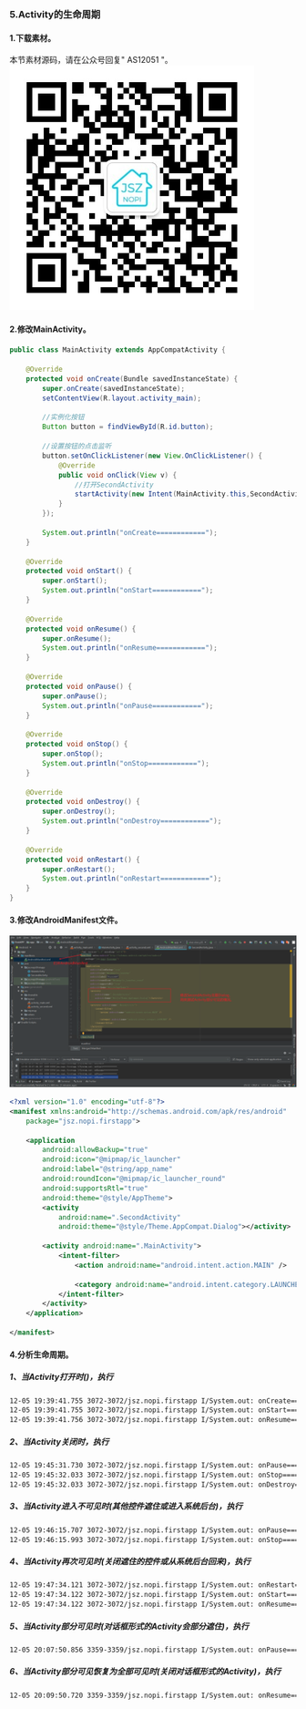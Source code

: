 ### 5.Activity的生命周期
#### 1.下载素材。
本节素材源码，请在公众号回复" AS12051 "。
![title](https://raw.githubusercontent.com/JSZNopi/JSZImage/master/gitnote/2019/10/30/WXCODE-1572446034519.jpeg)

#### 2.修改MainActivity。
```java
public class MainActivity extends AppCompatActivity {

    @Override
    protected void onCreate(Bundle savedInstanceState) {
        super.onCreate(savedInstanceState);
        setContentView(R.layout.activity_main);

        //实例化按钮
        Button button = findViewById(R.id.button);

        //设置按钮的点击监听
        button.setOnClickListener(new View.OnClickListener() {
            @Override
            public void onClick(View v) {
                //打开SecondActivity
                startActivity(new Intent(MainActivity.this,SecondActivity.class));
            }
        });

        System.out.println("onCreate============");
    }

    @Override
    protected void onStart() {
        super.onStart();
        System.out.println("onStart============");
    }

    @Override
    protected void onResume() {
        super.onResume();
        System.out.println("onResume============");
    }

    @Override
    protected void onPause() {
        super.onPause();
        System.out.println("onPause============");
    }

    @Override
    protected void onStop() {
        super.onStop();
        System.out.println("onStop============");
    }

    @Override
    protected void onDestroy() {
        super.onDestroy();
        System.out.println("onDestroy============");
    }

    @Override
    protected void onRestart() {
        super.onRestart();
        System.out.println("onRestart============");
    }
}

```

#### 3.修改AndroidManifest文件。
![title](https://raw.githubusercontent.com/JSZNopi/JSZImage/master/gitnote/2019/12/05/1-1575548115602.png)
```xml
<?xml version="1.0" encoding="utf-8"?>
<manifest xmlns:android="http://schemas.android.com/apk/res/android"
    package="jsz.nopi.firstapp">

    <application
        android:allowBackup="true"
        android:icon="@mipmap/ic_launcher"
        android:label="@string/app_name"
        android:roundIcon="@mipmap/ic_launcher_round"
        android:supportsRtl="true"
        android:theme="@style/AppTheme">
        <activity
            android:name=".SecondActivity"
            android:theme="@style/Theme.AppCompat.Dialog"></activity>

        <activity android:name=".MainActivity">
            <intent-filter>
                <action android:name="android.intent.action.MAIN" />

                <category android:name="android.intent.category.LAUNCHER" />
            </intent-filter>
        </activity>
    </application>

</manifest>
```

#### 4.分析生命周期。
##### 1、当Activity打开时()，执行
```xml
12-05 19:39:41.755 3072-3072/jsz.nopi.firstapp I/System.out: onCreate============
12-05 19:39:41.755 3072-3072/jsz.nopi.firstapp I/System.out: onStart============
12-05 19:39:41.756 3072-3072/jsz.nopi.firstapp I/System.out: onResume============
```
##### 2、当Activity关闭时，执行
```xml
12-05 19:45:31.730 3072-3072/jsz.nopi.firstapp I/System.out: onPause============
12-05 19:45:32.033 3072-3072/jsz.nopi.firstapp I/System.out: onStop============
12-05 19:45:32.033 3072-3072/jsz.nopi.firstapp I/System.out: onDestroy============
```

##### 3、当Activity进入不可见时(其他控件遮住或进入系统后台)，执行
```xml
12-05 19:46:15.707 3072-3072/jsz.nopi.firstapp I/System.out: onPause============
12-05 19:46:15.993 3072-3072/jsz.nopi.firstapp I/System.out: onStop============
```

##### 4、当Activity再次可见时(关闭遮住的控件或从系统后台回来)，执行
```xml
12-05 19:47:34.121 3072-3072/jsz.nopi.firstapp I/System.out: onRestart============
12-05 19:47:34.122 3072-3072/jsz.nopi.firstapp I/System.out: onStart============
12-05 19:47:34.122 3072-3072/jsz.nopi.firstapp I/System.out: onResume============
```
##### 5、当Activity部分可见时(对话框形式的Activity会部分遮住)，执行
```xml
12-05 20:07:50.856 3359-3359/jsz.nopi.firstapp I/System.out: onPause============
```

##### 6、当Activity部分可见恢复为全部可见时(关闭对话框形式的Activity)，执行
```xml
12-05 20:09:50.720 3359-3359/jsz.nopi.firstapp I/System.out: onResume============
```

